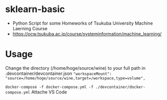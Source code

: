 # sklearn-basic

- Python Script for some Homeworks of Tsukuba University Machine Laerning Course
- https://ocw.tsukuba.ac.jp/course/systeminformation/machine_learning/

# Usage

Change the directory (/home/hoge/source/wine) to your full path in .devcontainer/devcontainer.json
`"workspaceMount": "source=/home/hoge/source/wine,target=/workspace,type=volume",`

`docker-compose -f docker-compose.yml -f ./devcontainer/docker-compose.yml`
Attache VS Code

